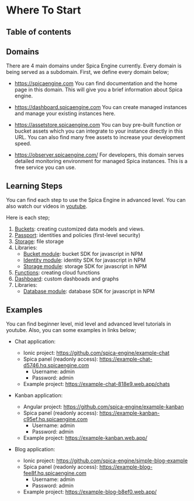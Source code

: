 # Where To Start

## Table of contents

## Domains

There are 4 main domains under Spica Engine currently. Every domain is being served as a subdomain. First, we define every domain below;

- <a href="https://spicaengine.com/" target="_blank">https://spicaengine.com</a> You can find documentation and the home page in this domain. This will give you a brief information about Spica engine.

- <a href="https://dashboard.spicaengine.com/" target="_blank">https://dashboard.spicaengine.com</a> You can create managed instances and manage your existing instances here.

- <a href="https://assetstore.spicaengine.com/" target="_blank">https://assetstore.spicaengine.com</a> You can buy pre-built function or bucket assets which you can integrate to your instance directly in this URL. You can also find many free assets to increase your development speed.

- <a href="https://observer.spicaengine.com/" target="_blank">https://observer.spicaengine.com/</a> For developers, this domain serves detailed monitoring environment for managed Spica instances. This is a free service you can use.

## Learning Steps

You can find each step to use the Spica Engine in advanced level. You can also watch our videos in <a href="https://www.youtube.com/channel/UCCfDC3-r1tIeYfylt_9QVJg" target="_blank">youtube</a>.

Here is each step; 

1. <a href="https://spicaengine.com/docs/concept/bucket">Buckets</a>: creating customized data models and views.
2. <a href="https://spicaengine.com/docs/concept/passport">Passport</a>: identities and policies (first-level security)
3. <a href="https://spicaengine.com/docs/concept/storage">Storage</a>: file storage
4. Libraries: 
    - <a href="https://spicaengine.com/docs/libraries/bucket-module">Bucket module</a>: bucket SDK for javascript in NPM
    - <a href="https://spicaengine.com/docs/libraries/identity-module">Identity module</a>: identity SDK for javascript in NPM
    - <a href="https://spicaengine.com/docs/libraries/storage-module">Storage module</a>: storage SDK for javascript in NPM
5. <a href="https://spicaengine.com/docs/concept/functions">Functions</a>: creating cloud functions
6. <a href="https://spicaengine.com/docs/concept/dashboard">Dashboard</a>: custom dashboads and graphs
7. Libraries: 
    - <a href="https://spicaengine.com/docs/libraries/database-module">Database module</a>: database SDK for javascript in NPM


## Examples

You can find beginner level, mid level and advanced level tutorials in youtube. Also, you can some examples in links below;
- Chat application: 
    - Ionic project: <a href="https://github.com/spica-engine/example-chat">https://github.com/spica-engine/example-chat</a>
    - Spica panel (readonly access): <a href="https://example-chat-d5746.hq.spicaengine.com">https://example-chat-d5746.hq.spicaengine.com</a>
        - Username: admin
        - Password: admin
    - Example project: <a href="https://example-chat-818e9.web.app/chats">https://example-chat-818e9.web.app/chats</a>

- Kanban application: 
    - Angular project: <a href="https://github.com/spica-engine/example-kanban">https://github.com/spica-engine/example-kanban</a>
    - Spica panel (readonly access): <a href="https://example-kanban-c95ef.hq.spicaengine.com">https://example-kanban-c95ef.hq.spicaengine.com</a>
        - Username: admin
        - Password: admin
    - Example project: <a href="https://example-kanban.web.app/">https://example-kanban.web.app/</a>

- Blog application: 
    - Ionic project: <a href="https://github.com/spica-engine/simple-blog-example">https://github.com/spica-engine/simple-blog-example</a>
    - Spica panel (readonly access): <a href="https://example-blog-fee8f.hq.spicaengine.com">https://example-blog-fee8f.hq.spicaengine.com</a>
        - Username: admin
        - Password: admin
    - Example project: <a href="https://example-blog-b8ef0.web.app/">https://example-blog-b8ef0.web.app/</a>
